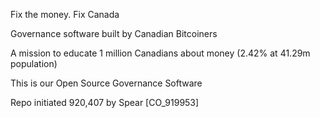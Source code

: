 Fix the money. Fix Canada

Governance software built by Canadian Bitcoiners

A mission to educate 1 million Canadians about money (2.42% at 41.29m population)

This is our Open Source Governance Software

Repo initiated 920,407 by Spear [CO_919953]
